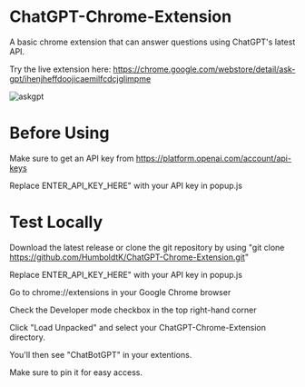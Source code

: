 # ChatGPT-Chrome-Extension
A basic chrome extension that can answer questions using ChatGPT's latest API.

Try the live extension here: https://chrome.google.com/webstore/detail/ask-gpt/ihenjheffdoojicaemilfcdcjglimpme


![askgpt](https://user-images.githubusercontent.com/73680593/232276854-8b017cf2-ac9e-46fd-bbb4-c8e41afa39d2.gif)



# Before Using 
Make sure to get an API key from https://platform.openai.com/account/api-keys

Replace ENTER_API_KEY_HERE" with your API key in popup.js

# Test Locally
Download the latest release or clone the git repository by using "git clone https://github.com/HumboldtK/ChatGPT-Chrome-Extension.git"

Replace ENTER_API_KEY_HERE" with your API key in popup.js

Go to chrome://extensions in your Google Chrome browser

Check the Developer mode checkbox in the top right-hand corner

Click "Load Unpacked" and select your ChatGPT-Chrome-Extension directory.

You'll then see "ChatBotGPT" in your extentions.

Make sure to pin it for easy access. 

